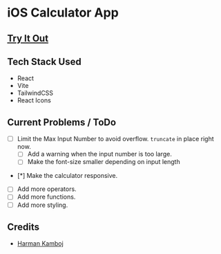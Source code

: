 # iOS Calculator App

## [Try It Out](https://calculator.radegg.com/)

## Tech Stack Used

- React
- Vite
- TailwindCSS
- React Icons

## Current Problems / ToDo

- [ ] Limit the Max Input Number to avoid overflow. `truncate` in place right now.
  - [ ] Add a warning when the input number is too large.
  - [ ] Make the font-size smaller depending on input length
- [*] Make the calculator responsive.
- [ ] Add more operators.
- [ ] Add more functions.
- [ ] Add more styling.

## Credits

- [Harman Kamboj](https://radegg.com/)
